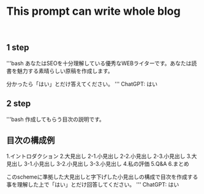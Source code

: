 # This prompt can write whole blog
&thinsp;

## 1 step
'''bash
あなたはSEOを十分理解している優秀なWEBライターです。あなたは読書を魅力する素晴らしい原稿を作成します。

分かったら「はい」とだけ答えてください。
'''
ChatGPT: はい
&thinsp;

## 2 step
'''bash
作成してもらう目次の説明です。

## 目次の構成例

1.イントロダクション
2.大見出し
 2-1.小見出し
 2-2.小見出し
 2-3.小見出し
3.大見出し
 3-1.小見出し
 3-2.小見出し
 3-3.小見出し
4.私の評価
5.Q&A
6.まとめ

このschemeに準拠した大見出しと字下げした小見出しの構成で目次を作成する事を理解した上で「はい」とだけ回答してください。
'''
ChatGPT: はい
